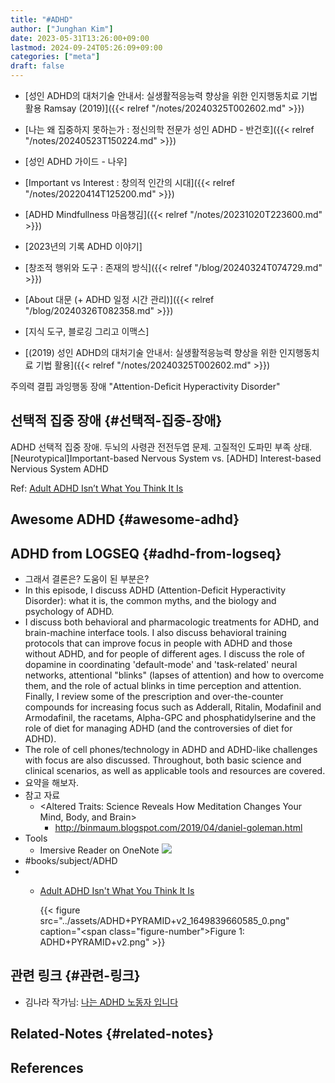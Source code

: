 ```yaml
---
title: "#ADHD"
author: ["Junghan Kim"]
date: 2023-05-31T13:26:00+09:00
lastmod: 2024-09-24T05:26:09+09:00
categories: ["meta"]
draft: false
---
```


-   [성인 ADHD의 대처기술 안내서: 실생활적응능력 향상을 위한 인지행동치료 기법 활용 Ramsay (2019)]({{< relref "/notes/20240325T002602.md" >}})
-   [나는 왜 집중하지 못하는가 : 정신의학 전문가 성인 ADHD - 반건호]({{< relref "/notes/20240523T150224.md" >}})
-   [성인 ADHD 가이드 - 나우]
-   [Important vs Interest : 창의적 인간의 시대]({{< relref "/notes/20220414T125200.md" >}})
-   [ADHD Mindfullness 마음챙김]({{< relref "/notes/20231020T223600.md" >}})
-   [2023년의 기록 ADHD 이야기]
-   [창조적 행위와 도구 : 존재의 방식]({{< relref "/blog/20240324T074729.md" >}})
-   [About 대문 (+ ADHD 일정 시간 관리)]({{< relref "/blog/20240326T082358.md" >}})
-   [지식 도구, 블로깅 그리고 이맥스]

-   [(2019) 성인 ADHD의 대처기술 안내서: 실생활적응능력 향상을 위한 인지행동치료 기법 활용]({{< relref "/notes/20240325T002602.md" >}})

주의력 결핍 과잉행동 장애 "Attention-Deficit Hyperactivity Disorder"


## 선택적 집중 장애 {#선택적-집중-장애}

ADHD 선택적 집중 장애. 두뇌의 사령관 전전두엽 문제. 고질적인 도파민 부족 상태. [Neurotypical]Important-based Nervous System vs. [ADHD] Interest-based Nervious System ADHD

Ref: [Adult ADHD Isn’t What You Think It Is](<https://www.leadingwithadhd.com/blog/2019/4/15/adult-adhd-isnt-what-you-think-it-is>)


## Awesome ADHD {#awesome-adhd}


## ADHD from LOGSEQ {#adhd-from-logseq}



-   그래서 결론은? 도움이 된 부분은?
-   In this episode, I discuss ADHD (Attention-Deficit Hyperactivity Disorder): what it is, the common myths, and the biology and psychology of ADHD.
-   I discuss both behavioral and pharmacologic treatments for ADHD, and brain-machine interface tools. I also discuss behavioral training protocols that can improve focus in people with ADHD and those without ADHD, and for people of different ages. I discuss the role of dopamine in coordinating 'default-mode' and 'task-related' neural networks, attentional "blinks" (lapses of attention) and how to overcome them, and the role of actual blinks in time perception and attention. Finally, I review some of the prescription and over-the-counter compounds for increasing focus such as Adderall, Ritalin, Modafinil and Armodafinil, the racetams, Alpha-GPC and phosphatidylserine and the role of diet for managing ADHD (and the controversies of diet for ADHD).
-   The role of cell phones/technology in ADHD and ADHD-like challenges with focus are also discussed. Throughout, both basic science and clinical scenarios, as well as applicable tools and resources are covered.
-   요약을 해보자.
-   참고 자료
    -   &lt;Altered Traits: Science Reveals How Meditation Changes Your Mind, Body, and Brain&gt;
        -   <http://binmaum.blogspot.com/2019/04/daniel-goleman.html>
-   Tools
    -   Imersive Reader on OneNote ![](../assets/image_1648175914005_0.png)
-   \#books/subject/ADHD
-   -   [Adult ADHD Isn't What You Think It Is](https://www.leadingwithadhd.com/blog/2019/4/15/adult-adhd-isnt-what-you-think-it-is)

        {{< figure src="../assets/ADHD+PYRAMID+v2_1649839660585_0.png" caption="<span class=\"figure-number\">Figure 1: </span>ADHD+PYRAMID+v2.png" >}}


## 관련 링크 {#관련-링크}

-   김나라 작가님: [나는 ADHD 노동자 입니다](http://m.ohmynews.com/NWS_Web/Series/series_general_list.aspx?SRS_CD=0000014120)


## Related-Notes {#related-notes}

## References

<style>.csl-entry{text-indent: -1.5em; margin-left: 1.5em;}</style><div class="csl-bib-body">
</div>
